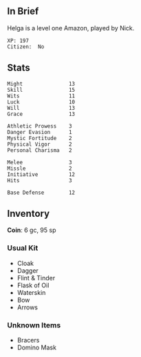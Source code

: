 
## In Brief

Helga is a level one Amazon, played by Nick.

    XP: 197
    Citizen:  No

## Stats

    Might               13
    Skill               15
    Wits                11
    Luck                10
    Will                13
    Grace               13

    Athletic Prowess    3
    Danger Evasion      1
    Mystic Fortitude    2
    Physical Vigor      2
    Personal Charisma   2

    Melee               3
    Missle              2
    Initiative          12
    Hits                3

    Base Defense        12

## Inventory

**Coin**: 6 gc, 95 sp

### Usual Kit

* Cloak
* Dagger
* Flint & Tinder
* Flask of Oil
* Waterskin
* Bow
* Arrows

### Unknown Items
* Bracers
* Domino Mask
